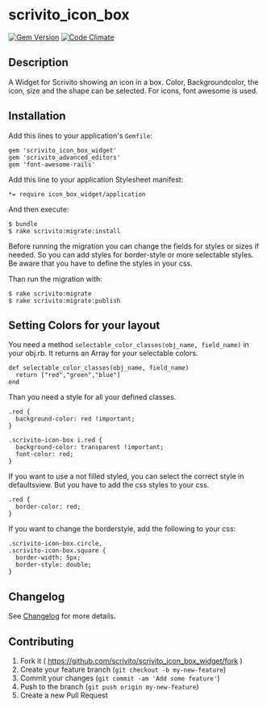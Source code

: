 # scrivito_icon_box

[![Gem Version](https://badge.fury.io/rb/scrivito_icon_box_widget.svg)](http://badge.fury.io/rb/scrivito_icon_box_widget)
[![Code Climate](https://codeclimate.com/github/Scrivito/scrivito_icon_box_widget/badges/gpa.svg)](https://codeclimate.com/github/Scrivito/scrivito_icon_box_widget)

## Description

A Widget for Scrivito showing an icon in a box. Color, Backgroundcolor, the icon, size and the shape can be selected. For icons, font awesome is used.

## Installation

Add this lines to your application's `Gemfile`:

    gem 'scrivito_icon_box_widget'
    gem 'scrivito_advanced_editors'
    gem 'font-awesome-rails'

Add this line to your application Stylesheet manifest:

    *= require icon_box_widget/application

And then execute:

    $ bundle
    $ rake scrivito:migrate:install

Before running the migration you can change the fields for styles or sizes if needed. So you can add styles for border-style or more selectable styles. Be aware that you have to define the styles in your css.

Than run the migration with:

    $ rake scrivito:migrate
    $ rake scrivito:migrate:publish

## Setting Colors for your layout

You need a method `selectable_color_classes(obj_name, field_name)` in your obj.rb. It returns an Array for your selectable colors.

    def selectable_color_classes(obj_name, field_name)
      return ["red","green","blue"]
    end

Than you need a style for all your defined classes.

    .red {
      background-color: red !important;
    }

    .scrivito-icon-box i.red {
      background-color: transparent !important;
      font-color: red;
    }

If you want to use a not filled styled, you can select the correct style in defaultsview. But you have to add the css styles to your css.

    .red {
      border-color: red;
    }

If you want to change the borderstyle, add the following to your css:

    .scrivito-icon-box.circle,
    .scrivito-icon-box.square {
      border-width: 5px;
      border-style: double;
    }

## Changelog

See [Changelog](https://github.com/scrivito/scrivito_icon_box_widget/blob/master/CHANGELOG.md) for more details.

## Contributing

1. Fork it ( https://github.com/scrivito/scrivito_icon_box_widget/fork )
2. Create your feature branch (`git checkout -b my-new-feature`)
3. Commit your changes (`git commit -am 'Add some feature'`)
4. Push to the branch (`git push origin my-new-feature`)
5. Create a new Pull Request